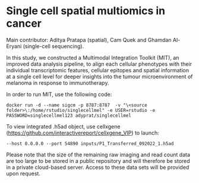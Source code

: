 # Single cell spatial multiomics in cancer
Main contributor: Aditya Pratapa (spatial), Cam Quek and Ghamdan Al-Eryani (single-cell sequencing).

In this study, we constructed a Multimodal Integration Toolkit (MIT), an improved data analysis pipeline, to align each cellular phenotypes with their individual transcriptomic features, cellular epitopes and spatial information at a single cell level for deeper insights into the tumour microenvironment of melanoma in response to immunotherapy.

In order to run MIT, use the following code:
```
docker run -d --name sigcm -p 8787:8787  -v "\<source folder>\:/home/rstudio/singlecellmel" -e USER=rstudio -e PASSWORD=singlecellmel123 adyprat/singlecellmel
```

To view integrated .h5ad object, use cellxgene (https://github.com/interactivereport/cellxgene_VIP) to launch:
```
--host 0.0.0.0 --port 54890 inputs/P1_Transferred_092022_1.h5ad
```

Please note that the size of the remaining raw imaging and read count data are too large to be stored in a public repository and will therefore be stored in a private cloud-based server. Access to these data sets will be provided upon request.

